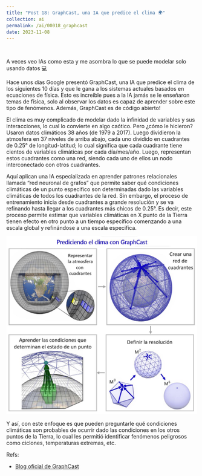 ```yaml
---
title: "Post 18: GraphCast, una IA que predice el clima 🌍"
collection: ai
permalink: /ai/00018_graphcast
date: 2023-11-08
---
```


&nbsp;

A veces veo IAs como esta y me asombra lo que se puede modelar solo usando datos 💻

Hace unos días Google presentó GraphCast, una IA que predice el clima de los siguientes 10 días y que le gana a los sistemas actuales basados en ecuaciones de física. Esto es increíble pues a la IA jamás se le enseñaron temas de física, solo al observar los datos es capaz de aprender sobre este tipo de fenómenos. Además, GraphCast es de código abierto!

El clima es muy complicado de modelar dado la infinidad de variables y sus interacciones, lo cual lo convierte en algo caótico. Pero ¿cómo le hicieron? Usaron datos climáticos 38 años (de 1979 a 2017). Luego dividieron la atmosfera en 37 niveles de arriba abajo, cada uno dividido en cuadrantes de 0.25° de longitud-latitud; lo cual significa que cada cuadrante tiene cientos de variables climáticas por cada día/mes/año. Luego, representan estos cuadrantes como una red, siendo cada uno de ellos un nodo interconectado con otros cuadrantes.

Aquí aplican una IA especializada en aprender patrones relacionales llamada “red neuronal de grafos” que permite saber qué condiciones climáticas de un punto especifico son determinadas dado las variables climáticas de todos los cuadrantes de la red. Sin embargo, el proceso de entrenamiento inicia desde cuadrantes a grande resolución y se va refinando hasta llegar a los cuadrantes más chicos de 0.25°. Es decir, este proceso permite estimar que variables climáticas en X punto de la Tierra tienen efecto en otro punto a un tiempo específico comenzando a una escala global y refinándose a una escala especifica.

![img](/images/ai/00018_graphcast.jpg)

Y así, con este enfoque es que pueden preguntarle qué condiciones climáticas son probables de ocurrir dado las condiciones en los otros puntos de la Tierra, lo cual les permitió identificar fenómenos peligrosos como ciclones, temperaturas extremas, etc.

Refs:
* [Blog oficial de GraphCast ](https://deepmind.google/discover/blog/graphcast-ai-model-for-faster-and-more-accurate-global-weather-forecasting)

